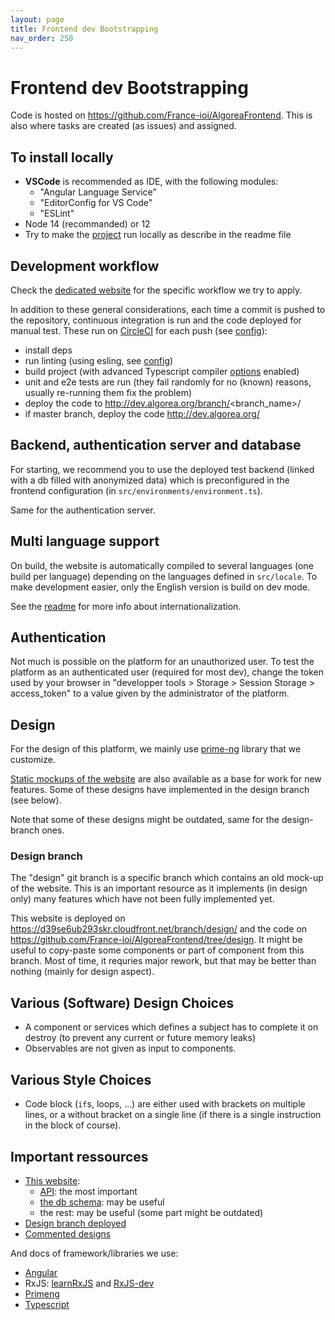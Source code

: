 ```yaml
---
layout: page
title: Frontend dev Bootstrapping
nav_order: 250
---
```


# Frontend dev Bootstrapping

Code is hosted on https://github.com/France-ioi/AlgoreaFrontend. This is also where tasks are created (as issues) and assigned.

## To install locally

- **VSCode** is recommended as IDE, with the following modules:
  - "Angular Language Service"
  - "EditorConfig for VS Code"
  - "ESLint"
- Node 14 (recommanded) or 12
- Try to make the [project](https://github.com/France-ioi/AlgoreaFrontend) run locally as describe in the readme file

## Development workflow

Check the [dedicated website](https://france-ioi.github.io/contributing/github) for the specific workflow we try to apply.

In addition to these general considerations, each time a commit is pushed to the repository, continuous integration is run and the code deployed for manual test. These run on [CircleCI](https://circleci.com/gh/France-ioi/AlgoreaFrontend) for each push (see [config](https://github.com/France-ioi/AlgoreaFrontend/blob/master/.circleci/config.yml)):
- install deps
- run linting (using esling, see [config](https://github.com/France-ioi/AlgoreaFrontend/blob/master/.eslintrc.js))
- build project (with advanced Typescript compiler [options](https://github.com/France-ioi/AlgoreaFrontend/blob/master/tsconfig.json) enabled)
- unit and e2e tests are run (they fail randomly for no (known) reasons, usually re-running them fix the problem)
- deploy the code to http://dev.algorea.org/branch/<branch_name>/
- if master branch, deploy the code http://dev.algorea.org/

## Backend, authentication server and database

For starting, we recommend you to use the deployed test backend (linked with a db filled with anonymized data) which is preconfigured in the frontend configuration (in `src/environments/environment.ts`).

Same for the authentication server.

## Multi language support

On build, the website is automatically compiled to several languages (one build per language) depending on the languages defined in `src/locale`.
To make development easier, only the English version is build on dev mode.

See the [readme](https://github.com/France-ioi/AlgoreaFrontend#internationalization) for more info about internationalization.

## Authentication

Not much is possible on the platform for an unauthorized user.
To test the platform as an authenticated user (required for most dev), change the token used by your browser in "developper tools > Storage > Session Storage > access_token" to a value given by the administrator of the platform.

## Design

For the design of this platform, we mainly use [prime-ng](https://www.primefaces.org/primeng/showcase/) library that we customize.

[Static mockups of the website](https://france-ioi.github.io/algorea-designs/) are also available as a base for work for new features. Some of these designs have implemented in the design branch (see below).

Note that some of these designs might be outdated, same for the design-branch ones.

### Design branch

The "design" git branch is a specific branch which contains an old mock-up of the website. This is an important resource as it implements (in design only) many features which have not been fully implemented yet.

This website is deployed on https://d39se6ub293skr.cloudfront.net/branch/design/ and the code on https://github.com/France-ioi/AlgoreaFrontend/tree/design. It might be useful to copy-paste some components or part of component from this branch. Most of time, it requries major rework, but that may be better than nothing (mainly for design aspect).

## Various (Software) Design Choices

* A component or services which defines a subject has to complete it on destroy (to prevent any current or future memory leaks)
* Observables are not given as input to components.

## Various Style Choices

* Code block (`if`s, loops, ...) are either used with brackets on multiple lines, or a without bracket on a single line (if there is a single instruction in the block of course).

## Important ressources

* [This website](../):
  - [API](../api/): the most important
  - [the db schema](../dbschema): may be useful
  - the rest: may be useful (some part might be outdated)
* [Design branch deployed](https://d39se6ub293skr.cloudfront.net/branch/design/)
* [Commented designs](https://france-ioi.github.io/algorea-designs/)

And docs of framework/libraries we use:
* [Angular](https://angular.io/guide/architecture)
* RxJS: [learnRxJS](https://www.learnrxjs.io/) and [RxJS-dev](https://rxjs-dev.firebaseapp.com/guide/overview)
* [Primeng](https://www.primefaces.org/primeng/showcase/)
* [Typescript](https://www.typescriptlang.org/docs/handbook/intro.html)
